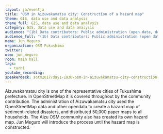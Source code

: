 ```yaml
---
layout: ja/eventja
title: "OSM in Aizuwakamatsu city: Construction of a hazard map"
theme: GIS, data use and data analysis
theme_full: GIS, data use and data analysis
category: GIS, data use and data analysis
audience: "(1b) Data contributors: Public administration (open data, data feedback...)"
audience_full: "(1b) Data contributors: Public administration (open data, data feedback...)"
name: Jun Meguro
organization: OSM Fukushima
twitter:
osm: jun_meguro
room: Main hall
tags:
  - turn1
youtube_recording: 
speakerdeck: sotm2017/day1-1030-osm-in-aizuwakamatsu-city-construction-of-a-hazard-map
---
```

Aizuwakamatsu city is one of the representative cities of Fukushima prefecture. In OpenStreetMap it is covered throughout by the community contribution. The administration of Aizuwakamatsu city used the OpenStreetMap data and other opendata to create a hazard map of sediment-related disasters, and distributed 50,000 paper maps to all households. The Aizu OSM community also has created its own hazard map. Jun Meguro will introduce the process until the hazard map is constructed.

